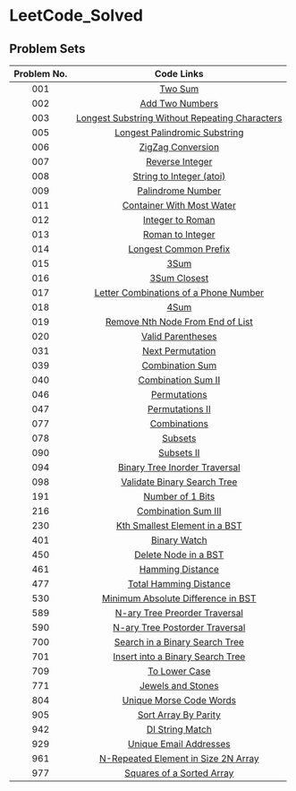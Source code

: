 # LeetCode_Solved
## Problem Sets

| Problem No. | Code Links |
|:--: | :--: | 
001 |   [Two Sum](https://github.com/john850512/LeetCode_Solved/blob/master/001.%20Two%20Sum.md)
002 |[Add Two Numbers](https://github.com/john850512/LeetCode_Solved/blob/master/002.%20Add%20Two%20Numbers.md)
003 |[Longest Substring Without Repeating Characters](https://github.com/john850512/LeetCode_Solved/blob/master/003.%20Longest%20Substring%20Without%20Repeating%20Characters.md)
005 |[Longest Palindromic Substring](https://github.com/john850512/LeetCode_Solved/blob/master/005.%20Longest%20Palindromic%20Substring.md)
006 |[ZigZag Conversion](https://github.com/john850512/LeetCode_Solved/blob/master/006.%20ZigZag%20Conversion.md)
007 |[Reverse Integer](https://github.com/john850512/LeetCode_Solved/blob/master/007.%20Reverse%20Integer.md)
008 |[String to Integer (atoi)](https://github.com/john850512/LeetCode_Solved/blob/master/008.%20String%20to%20Integer%20(atoi).md)
009 |[Palindrome Number](https://github.com/john850512/LeetCode_Solved/blob/master/009.%20Palindrome%20Number.md)
011 |[Container With Most Water](https://github.com/john850512/LeetCode_Solved/blob/master/011.%20Container%20With%20Most%20Water.md)
012 |[Integer to Roman](https://github.com/john850512/LeetCode_Solved/blob/master/012.%20Integer%20to%20Roman.md)
013 |[Roman to Integer](https://github.com/john850512/LeetCode_Solved/blob/master/013.%20Roman%20to%20Integer.md)
014 |[Longest Common Prefix](https://github.com/john850512/LeetCode_Solved/blob/master/014.%20Longest%20Common%20Prefix.md)
015 |[3Sum](https://github.com/john850512/LeetCode_Solved/blob/master/015.%203Sum.md)
016 |[3Sum Closest](https://github.com/john850512/LeetCode_Solved/blob/master/016.%203Sum%20Closest.md)
017 |[Letter Combinations of a Phone Number](https://github.com/john850512/LeetCode_Solved/blob/master/017.%20Letter%20Combinations%20of%20a%20Phone%20Number.md)
018 |[4Sum](https://github.com/john850512/LeetCode_Solved/blob/master/018.%204Sum.md)
019 |[Remove Nth Node From End of List](https://github.com/john850512/LeetCode_Solved/blob/master/019.%20Remove%20Nth%20Node%20From%20End%20of%20List.md)
020 |[Valid Parentheses](https://github.com/john850512/LeetCode_Solved/blob/master/020.%20Valid%20Parentheses.md)
031 |[Next Permutation](https://github.com/john850512/LeetCode_Solved/blob/master/031.%20Next%20Permutation.md)
039 |[Combination Sum](https://github.com/john850512/LeetCode_Solved/blob/master/039.%20Combination%20Sum.md)
040 |[Combination Sum II](https://github.com/john850512/LeetCode_Solved/blob/master/040.%20Combination%20Sum%20II.md)
046 |[Permutations](https://github.com/john850512/LeetCode_Solved/blob/master/046.%20Permutations.md)
047 |[Permutations II](https://github.com/john850512/LeetCode_Solved/blob/master/047.%20Permutations%20II.md)
077 |[Combinations](https://github.com/john850512/LeetCode_Solved/blob/master/077.%20Combinations.md)
078 |[Subsets](https://github.com/john850512/LeetCode_Solved/blob/master/078.%20Subsets.md)
090 |[Subsets II](https://github.com/john850512/LeetCode_Solved/blob/master/090.%20Subsets%20II.md)
094 |[Binary Tree Inorder Traversal](https://github.com/john850512/LeetCode_Solved/blob/master/094.%20Binary%20Tree%20Inorder%20Traversal.md)
098 |[Validate Binary Search Tree](https://github.com/john850512/LeetCode_Solved/blob/master/098.%20Validate%20Binary%20Search%20Tree.md)
191 |[Number of 1 Bits](https://github.com/john850512/LeetCode_Solved/blob/master/191.%20Number%20of%201%20Bits.md)
216 |[Combination Sum III](https://github.com/john850512/LeetCode_Solved/blob/master/216.%20Combination%20Sum%20III.md)
230 |[Kth Smallest Element in a BST](https://github.com/john850512/LeetCode_Solved/blob/master/230.%20Kth%20Smallest%20Element%20in%20a%20BST.md)
401 |[Binary Watch](https://github.com/john850512/LeetCode_Solved/blob/master/401.%20Binary%20Watch.md)
450 |[Delete Node in a BST](https://github.com/john850512/LeetCode_Solved/blob/master/450.%20Delete%20Node%20in%20a%20BST.md)
461 |[Hamming Distance](https://github.com/john850512/LeetCode_Solved/blob/master/461.%20Hamming%20Distance.md)
477 |[Total Hamming Distance](https://github.com/john850512/LeetCode_Solved/blob/master/477.%20Total%20Hamming%20Distance.md)
530 |[Minimum Absolute Difference in BST](https://github.com/john850512/LeetCode_Solved/blob/master/530.%20Minimum%20Absolute%20Difference%20in%20BST.md)
589 |[N-ary Tree Preorder Traversal](https://github.com/john850512/LeetCode_Solved/blob/master/589.%20N-ary%20Tree%20Preorder%20Traversal.md)
590 |[N-ary Tree Postorder Traversal](https://github.com/john850512/LeetCode_Solved/blob/master/590.%20N-ary%20Tree%20Postorder%20Traversal.md)
700 |[Search in a Binary Search Tree](https://github.com/john850512/LeetCode_Solved/blob/master/700.%20Search%20in%20a%20Binary%20Search%20Tree.md)
701 |[Insert into a Binary Search Tree](https://github.com/john850512/LeetCode_Solved/blob/master/701.%20Insert%20into%20a%20Binary%20Search%20Tree.md)
709 |[To Lower Case](https://github.com/john850512/LeetCode_Solved/blob/master/709.%20To%20Lower%20Case.md)
771 |[Jewels and Stones](https://github.com/john850512/LeetCode_Solved/blob/master/771.%20Jewels%20and%20Stones.md)
804 |[Unique Morse Code Words](https://github.com/john850512/LeetCode_Solved/blob/master/804.%20Unique%20Morse%20Code%20Words.md)
905 |[Sort Array By Parity](https://github.com/john850512/LeetCode_Solved/blob/master/905.%20Sort%20Array%20By%20Parity.md)
942 |[DI String Match](https://github.com/john850512/LeetCode_Solved/blob/master/942.%20DI%20String%20Match.md)
929 |[Unique Email Addresses](https://github.com/john850512/LeetCode_Solved/blob/master/929.%20Unique%20Email%20Addresses.md)
961 |[N-Repeated Element in Size 2N Array](https://github.com/john850512/LeetCode_Solved/blob/master/961.%20N-Repeated%20Element%20in%20Size%202N%20Array.md)
977 |[Squares of a Sorted Array](https://github.com/john850512/LeetCode_Solved/blob/master/977.%20Squares%20of%20a%20Sorted%20Array.md)
